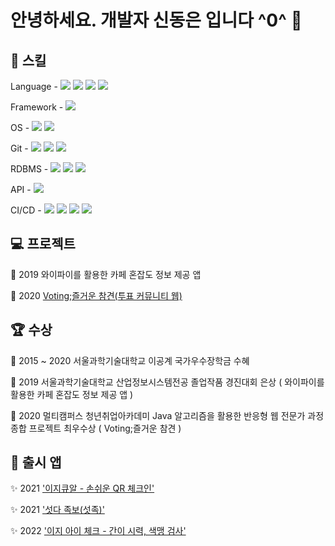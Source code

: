 # 안녕하세요. 개발자 신동은 입니다 ^0^ 👋

## 🔧 스킬
 Language - <img src="https://img.shields.io/badge/Java-007396?style=flat-square&logo=Java&logoColor=white"/>&nbsp;<img src="https://img.shields.io/badge/JavaScript-F7DF1E?style=flat-square&logo=JavaScript&logoColor=white"/>&nbsp;<img src="https://img.shields.io/badge/HTML-E34F26?style=flat-square&logo=HTML5&logoColor=white"/>&nbsp;<img src="https://img.shields.io/badge/CSS-1572B6?style=flat-square&logo=CSS3&logoColor=white"/>  

 Framework - <img src="https://img.shields.io/badge/Spring-6DB33F?style=flat-square&logo=Spring&logoColor=white"/>  
 
 OS - <img src="https://img.shields.io/badge/CentOS-262577?style=flat-square&logo=CentOS&logoColor=white"/>&nbsp;<img src="https://img.shields.io/badge/Windows-0078D6?style=flat-square&logo=Windows&logoColor=white"/>  
 
 Git - <img src="https://img.shields.io/badge/Git-F05032?style=flat-square&logo=Git&logoColor=white"/>&nbsp;<img src="https://img.shields.io/badge/GitHub-181717?style=flat-square&logo=GitHub&logoColor=white"/>&nbsp;<img src="https://img.shields.io/badge/GitLab-FCA121?style=flat-square&logo=GitLab&logoColor=white"/>  
 
 RDBMS - <img src="https://img.shields.io/badge/MySQL-4479A1?style=flat-square&logo=MySQL&logoColor=white"/>&nbsp;<img src="https://img.shields.io/badge/oracleSQL-F80000?style=flat-square&logo=Oracle&logoColor=white"/>&nbsp;<img src="https://img.shields.io/badge/PostgreSQL-4169E1?style=flat-square&logo=PostgreSQL&logoColor=white"/>  
 
 API - <img src="https://img.shields.io/badge/JSON-000000?style=flat-square&logo=JSON&logoColor=white"/>  
 
 CI/CD - <img src="https://img.shields.io/badge/EC2-232F3E?style=flat-square&logo=Amazon AWS&logoColor=white"/>&nbsp;<img src="https://img.shields.io/badge/Jenkins-D24939?style=flat-square&logo=Jenkins&logoColor=white"/>&nbsp;<img src="https://img.shields.io/badge/Docker-2496ED?style=flat-square&logo=Docker&logoColor=white"/>&nbsp;<img src="https://img.shields.io/badge/Kubernetes-326CE5?style=flat-square&logo=Kubernetes&logoColor=white"/>
 
## 💻 프로젝트
  📁 2019 와이파이를 활용한 카페 혼잡도 정보 제공 앱
  
  📁 2020 [Voting;즐거운 참견(투표 커뮤니티 웹)](https://github.com/ChanJun-Park/VotingProject)

## 🏆 수상
🥇 2015 ~ 2020 서울과학기술대학교 이공계 국가우수장학금 수혜

🥈 2019 서울과학기술대학교 산업정보시스템전공 졸업작품 경진대회 은상 ( 와이파이를 활용한 카페 혼잡도 정보 제공 앱 )

🥇 2020 멀티캠퍼스 청년취업아카데미 Java 알고리즘을 활용한 반응형 웹 전문가 과정 종합 프로젝트 최우수상 ( Voting;즐거운 참견 )


## 📱 출시 앱
✨ 2021 ['이지큐알 - 손쉬운 QR 체크인'](https://play.google.com/store/apps/details?id=jeongwookdongeun.easyqrcheckin)
    
✨ 2021 ['섯다 족보(섯족)'](https://play.google.com/store/apps/details?id=com.jd.sutda)
  
✨ 2022 ['이지 아이 체크 - 간이 시력, 색맹 검사'](https://play.google.com/store/apps/details?id=jeongwookdongeun.checkeye)
